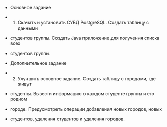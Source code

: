 * Основное задание
*
    1. Скачать и установить СУБД PostgreSQL. Создать таблицу с данными
* студентов группы. Создать Java приложение для получения списка всех
* студентов группы.

* Дополнительное задание
*
    2. Улучшить основное задание. Создать таблицу с городами, где живут
* студенты. Вывести информацию о каждом студенте группы и его родном
* городе. Предусмотреть операции добавления новых городов, новых
* студентов, удаления студентов и удаления городов.
